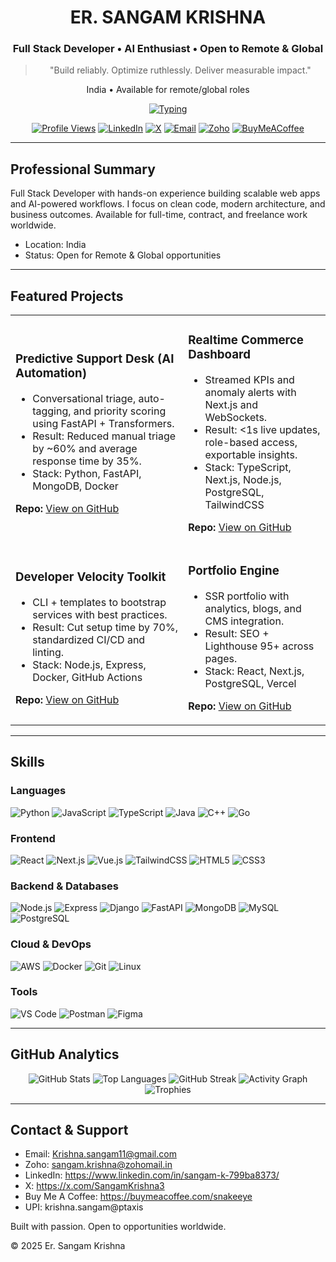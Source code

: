 <div align="center">

# ER. SANGAM KRISHNA

### Full Stack Developer • AI Enthusiast • Open to Remote & Global

> "Build reliably. Optimize ruthlessly. Deliver measurable impact."

India • Available for remote/global roles

[![Typing](https://readme-typing-svg.herokuapp.com?font=JetBrains+Mono&size=18&duration=3000&pause=800&color=2F81F7&center=true&vCenter=true&width=600&lines=Scalable+Web+Apps;AI-driven+Automation;Clean+Architecture+%26+DX)](https://git.io/typing-svg)

[![Profile Views](https://komarev.com/ghpvc/?username=SnakeEye-sudo&color=2F81F7&style=flat-square)](https://github.com/SnakeEye-sudo)
[![LinkedIn](https://img.shields.io/badge/LinkedIn-Connect-0077B5?style=flat-square&logo=linkedin&logoColor=white)](https://www.linkedin.com/in/sangam-k-799ba8373/)
[![X](https://img.shields.io/badge/X-Follow-000000?style=flat-square&logo=x&logoColor=white)](https://x.com/SangamKrishna3)
[![Email](https://img.shields.io/badge/Gmail-Contact-EA4335?style=flat-square&logo=gmail&logoColor=white)](mailto:Krishna.sangam11@gmail.com)
[![Zoho](https://img.shields.io/badge/Zoho-Mail-CC0000?style=flat-square&logo=zoho&logoColor=white)](mailto:sangam.krishna@zohomail.in)
[![BuyMeACoffee](https://img.shields.io/badge/Buy%20Me%20A%20Coffee-Support-FFDD00?style=flat-square&logo=buymeacoffee&logoColor=000)](https://buymeacoffee.com/snakeeye)

</div>

---

## Professional Summary
Full Stack Developer with hands-on experience building scalable web apps and AI-powered workflows. I focus on clean code, modern architecture, and business outcomes. Available for full-time, contract, and freelance work worldwide.

- Location: India
- Status: Open for Remote & Global opportunities

---

## Featured Projects

<table>
<tr>
<td>

### Predictive Support Desk (AI Automation)
- Conversational triage, auto-tagging, and priority scoring using FastAPI + Transformers.
- Result: Reduced manual triage by ~60% and average response time by 35%.
- Stack: Python, FastAPI, MongoDB, Docker

<strong>Repo:</strong> <a href="https://github.com/SnakeEye-sudo" target="_blank">View on GitHub</a>
</td>
<td>

### Realtime Commerce Dashboard
- Streamed KPIs and anomaly alerts with Next.js and WebSockets.
- Result: <1s live updates, role-based access, exportable insights.
- Stack: TypeScript, Next.js, Node.js, PostgreSQL, TailwindCSS

<strong>Repo:</strong> <a href="https://github.com/SnakeEye-sudo" target="_blank">View on GitHub</a>
</td>
</tr>
<tr>
<td>

### Developer Velocity Toolkit
- CLI + templates to bootstrap services with best practices.
- Result: Cut setup time by 70%, standardized CI/CD and linting.
- Stack: Node.js, Express, Docker, GitHub Actions

<strong>Repo:</strong> <a href="https://github.com/SnakeEye-sudo" target="_blank">View on GitHub</a>
</td>
<td>

### Portfolio Engine
- SSR portfolio with analytics, blogs, and CMS integration.
- Result: SEO + Lighthouse 95+ across pages.
- Stack: React, Next.js, PostgreSQL, Vercel

<strong>Repo:</strong> <a href="https://github.com/SnakeEye-sudo" target="_blank">View on GitHub</a>
</td>
</tr>
</table>

---

## Skills

### Languages
![Python](https://img.shields.io/badge/Python-3776AB?logo=python&logoColor=white)
![JavaScript](https://img.shields.io/badge/JavaScript-F7DF1E?logo=javascript&logoColor=000)
![TypeScript](https://img.shields.io/badge/TypeScript-3178C6?logo=typescript&logoColor=white)
![Java](https://img.shields.io/badge/Java-ED8B00?logo=java&logoColor=white)
![C++](https://img.shields.io/badge/C++-00599C?logo=c%2B%2B&logoColor=white)
![Go](https://img.shields.io/badge/Go-00ADD8?logo=go&logoColor=white)

### Frontend
![React](https://img.shields.io/badge/React-61DAFB?logo=react&logoColor=000)
![Next.js](https://img.shields.io/badge/Next.js-000000?logo=nextdotjs&logoColor=white)
![Vue.js](https://img.shields.io/badge/Vue.js-4FC08D?logo=vuedotjs&logoColor=white)
![TailwindCSS](https://img.shields.io/badge/TailwindCSS-06B6D4?logo=tailwindcss&logoColor=white)
![HTML5](https://img.shields.io/badge/HTML5-E34F26?logo=html5&logoColor=white)
![CSS3](https://img.shields.io/badge/CSS3-1572B6?logo=css3&logoColor=white)

### Backend & Databases
![Node.js](https://img.shields.io/badge/Node.js-339933?logo=nodedotjs&logoColor=white)
![Express](https://img.shields.io/badge/Express-000000?logo=express&logoColor=white)
![Django](https://img.shields.io/badge/Django-092E20?logo=django&logoColor=white)
![FastAPI](https://img.shields.io/badge/FastAPI-009688?logo=fastapi&logoColor=white)
![MongoDB](https://img.shields.io/badge/MongoDB-47A248?logo=mongodb&logoColor=white)
![MySQL](https://img.shields.io/badge/MySQL-4479A1?logo=mysql&logoColor=white)
![PostgreSQL](https://img.shields.io/badge/PostgreSQL-336791?logo=postgresql&logoColor=white)

### Cloud & DevOps
![AWS](https://img.shields.io/badge/AWS-232F3E?logo=amazonaws&logoColor=FF9900)
![Docker](https://img.shields.io/badge/Docker-2496ED?logo=docker&logoColor=white)
![Git](https://img.shields.io/badge/Git-F05032?logo=git&logoColor=white)
![Linux](https://img.shields.io/badge/Linux-FCC624?logo=linux&logoColor=000)

### Tools
![VS Code](https://img.shields.io/badge/VS%20Code-007ACC?logo=visualstudiocode&logoColor=white)
![Postman](https://img.shields.io/badge/Postman-FF6C37?logo=postman&logoColor=white)
![Figma](https://img.shields.io/badge/Figma-F24E1E?logo=figma&logoColor=white)

---

## GitHub Analytics

<p align="center">
  <img src="https://github-readme-stats.vercel.app/api?username=SnakeEye-sudo&show_icons=true&hide_border=true&theme=github_dark&include_all_commits=true&count_private=true&bg_color=0D1117&title_color=2F81F7&icon_color=2F81F7&text_color=C9D1D9" alt="GitHub Stats"/>
  <img src="https://github-readme-stats.vercel.app/api/top-langs/?username=SnakeEye-sudo&layout=compact&hide_border=true&theme=github_dark&bg_color=0D1117&title_color=2F81F7&text_color=C9D1D9&langs_count=8" alt="Top Languages"/>
  <img src="https://streak-stats.demolab.com?user=SnakeEye-sudo&theme=github-dark-blue&hide_border=true&background=0D1117&ring=2F81F7&fire=2F81F7&currStreakLabel=2F81F7" alt="GitHub Streak"/>
  <img src="https://github-readme-activity-graph.vercel.app/graph?username=SnakeEye-sudo&theme=github-compact&hide_border=true&bg_color=0D1117&color=2F81F7&line=2F81F7&point=C9D1D9" alt="Activity Graph"/>
  <img src="https://github-profile-trophy.vercel.app/?username=SnakeEye-sudo&theme=darkhub&no-frame=true&no-bg=true&column=7&margin-w=10" alt="Trophies"/>
</p>

---

## Contact & Support
- Email: Krishna.sangam11@gmail.com
- Zoho: sangam.krishna@zohomail.in
- LinkedIn: https://www.linkedin.com/in/sangam-k-799ba8373/
- X: https://x.com/SangamKrishna3
- Buy Me A Coffee: https://buymeacoffee.com/snakeeye
- UPI: krishna.sangam@ptaxis

Built with passion. Open to opportunities worldwide.

© 2025 Er. Sangam Krishna
